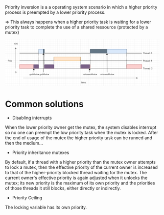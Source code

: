 Priority inversion is a a operating system scenario in which a higher priority process is preempted by a lower priority process.

=> This always happens when a higher priority task is waiting for a lower priority task to complete the use of a shared ressource (protected by a mutex)


![title](images/PriorityInversion.png)


# Common solutions

* Disabling interrupts

When the lower priority owner get the mutex, the system disables interrupt so no one can preempt the low priority task when the mutex is locked. After the end of usage of the mutex the higher priority task can be runned and then the medium...

* Priority inheritance mutexes

By default, if a thread with a higher priority than the mutex owner attempts to lock a mutex, then the effective priority of the current owner is increased to that of the higher-priority blocked thread waiting for the mutex. The current owner's effective priority is again adjusted when it unlocks the mutex; its new priority is the maximum of its own priority and the priorities of those threads it still blocks, either directly or indirectly.

* Priority Ceiling

The locking variable has its own priority.